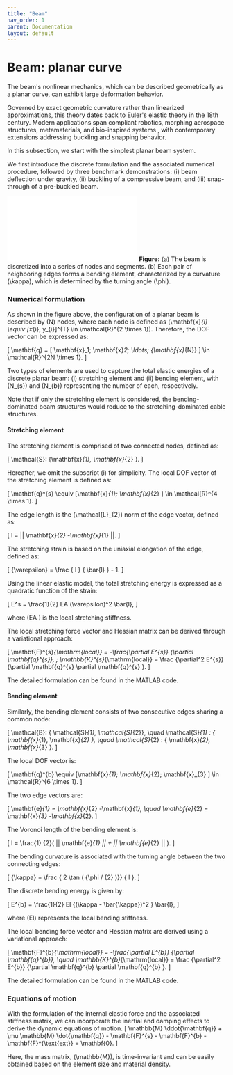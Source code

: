 ```yaml
---
title: "Beam"
nav_order: 1
parent: Documentation
layout: default
---
```


# Beam: planar curve

The beam's nonlinear mechanics, which can be described geometrically as a planar curve, can exhibit large deformation behavior.

Governed by exact geometric curvature rather than linearized approximations, this theory dates back to Euler's elastic theory in the 18th century. Modern applications span compliant robotics, morphing aerospace structures, metamaterials, and bio-inspired systems , with contemporary extensions addressing buckling and snapping behavior.

In this subsection, we start with the simplest planar beam system.

We first introduce the discrete formulation and the associated numerical procedure, followed by three benchmark demonstrations: (i) beam deflection under gravity, (ii) buckling of a compressive beam, and (iii) snap-through of a pre-buckled beam.

![Planar beam model in DDG simulations](Figures/beam_model.pdf)
**Figure:** (a) The beam is discretized into a series of nodes and segments. (b) Each pair of neighboring edges forms a bending element, characterized by a curvature \(\kappa\), which is determined by the turning angle \(\phi\).

### Numerical formulation

As shown in the figure above, the configuration of a planar beam is described by \(N\) nodes, where each node is defined as \(\mathbf{x}_{i} \equiv [x_{i}, y_{i}]^{T} \in \mathcal{R}^{2 \times 1}\). Therefore, the DOF vector can be expressed as:

\[ \mathbf{q} = [ \mathbf{x}_1; \mathbf{x}_2; \ldots; {\mathbf{x}_{N}} ] \in \mathcal{R}^{2N \times 1}. \]

Two types of elements are used to capture the total elastic energies of a discrete planar beam: (i) stretching element and (ii) bending element, with \(N_{s}\) and \(N_{b}\) representing the number of each, respectively.

Note that if only the stretching element is considered, the bending-dominated beam structures would reduce to the stretching-dominated cable structures.

#### Stretching element

The stretching element is comprised of two connected nodes, defined as:

\[ \mathcal{S}: \{\mathbf{x}_{1}, \mathbf{x}_{2} \}. \]

Hereafter, we omit the subscript \(i\) for simplicity. The local DOF vector of the stretching element is defined as:

\[ \mathbf{q}^{s} \equiv [\mathbf{x}_{1}; \mathbf{x}_{2} ] \in \mathcal{R}^{4 \times 1}. \]

The edge length is the \(\mathcal{L}_{2}\) norm of the edge vector, defined as:

\[ l   =  || \mathbf{x}_{2}  -\mathbf{x}_{1} ||. \]

The stretching strain is based on the uniaxial elongation of the edge, defined as:

\[ {\varepsilon} = \frac {  l } {  \bar{l} } - 1. \]

Using the linear elastic model, the total stretching energy is expressed as a quadratic function of the strain:

\[ E^s = \frac{1}{2} EA (\varepsilon)^2   \bar{l}, \]

where \(EA \) is the local stretching stiffness.

The local stretching force vector and Hessian matrix can be derived through a variational approach:

\[ \mathbf{F}^{s}_{\mathrm{local}} = -\frac{\partial E^{s}}  {\partial \mathbf{q}^{s}}, \; \mathbb{K}^{s}_{\mathrm{local}} = \frac {\partial^2 E^{s}}  {\partial \mathbf{q}^{s} \partial \mathbf{q}^{s} }. \]

The detailed formulation can be found in the MATLAB code.

#### Bending element

Similarly, the bending element consists of two consecutive edges sharing a common node:

\[ \mathcal{B}: \{ \mathcal{S}_{1}, \mathcal{S}_{2}\}, \quad \mathcal{S}_{1} : \{ \mathbf{x}_{1}, \mathbf{x}_{2} \}, \quad \mathcal{S}_{2} : \{ \mathbf{x}_{2}, \mathbf{x}_{3} \}. \]

The local DOF vector is:

\[ \mathbf{q}^{b} \equiv [\mathbf{x}_{1}; \mathbf{x}_{2}; \mathbf{x}_{3} ] \in \mathcal{R}^{6 \times 1}. \]

The two edge vectors are:

\[ \mathbf{e}_{1} = \mathbf{x}_{2}  -\mathbf{x}_{1}, \quad \mathbf{e}_{2} = \mathbf{x}_{3}  -\mathbf{x}_{2}. \]

The Voronoi length of the bending element is:

\[ l = \frac{1} {2}( || \mathbf{e}_{1}  || +  || \mathbf{e}_{2} || ). \]

The bending curvature is associated with the turning angle between the two connecting edges:

\[ {\kappa} = \frac { 2 \tan ( {\phi / {2} )}} { l }. \]

The discrete bending energy is given by:

\[ E^{b} = \frac{1}{2}  EI {(\kappa - \bar{\kappa})^2 }   \bar{l}, \]

where \(EI\) represents the local bending stiffness.

The local bending force vector and Hessian matrix are derived using a variational approach:

\[ \mathbf{F}^{b}_{\mathrm{local}} = -\frac{\partial E^{b}}  {\partial \mathbf{q}^{b}}, \quad \mathbb{K}^{b}_{\mathrm{local}} = \frac {\partial^2 E^{b}}  {\partial \mathbf{q}^{b} \partial \mathbf{q}^{b} }. \]

The detailed formulation can be found in the MATLAB code.

### Equations of motion

With the formulation of the internal elastic force and the associated stiffness matrix, we can incorporate the inertial and damping effects to derive the dynamic equations of motion.
\[
\mathbb{M} \ddot{\mathbf{q}} + \mu \mathbb{M} \dot{\mathbf{q}} - \mathbf{F}^{s} - \mathbf{F}^{b} - \mathbf{F}^{\text{ext}} = \mathbf{0}.
\]

Here, the mass matrix, \(\mathbb{M}\), is time-invariant and can be easily obtained based on the element size and material density.


